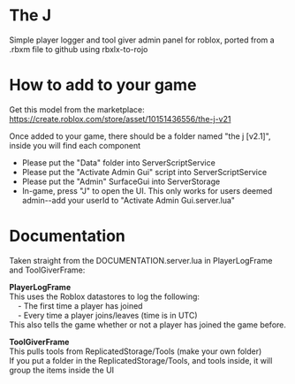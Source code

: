 # The J
Simple player logger and tool giver admin panel for roblox, ported from a .rbxm file to github using rbxlx-to-rojo

# How to add to your game
Get this model from the marketplace: https://create.roblox.com/store/asset/10151436556/the-j-v21

Once added to your game, there should be a folder named "the j [v2.1]", inside you will find each component
- Please put the "Data" folder into ServerScriptService
- Please put the "Activate Admin Gui" script into ServerScriptService
- Please put the "Admin" SurfaceGui into ServerStorage
- In-game, press "J" to open the UI. This only works for users deemed admin--add your userId to "Activate Admin Gui.server.lua"

# Documentation
Taken straight from the DOCUMENTATION.server.lua in PlayerLogFrame and ToolGiverFrame:

<b>PlayerLogFrame</b> <br>
This uses the Roblox datastores to log the following: <br>
&nbsp;&nbsp;&nbsp;&nbsp;- The first time a player has joined <br>
&nbsp;&nbsp;&nbsp;&nbsp;- Every time a player joins/leaves (time is in UTC) <br>
This also tells the game whether or not a player has joined the game before.

<b>ToolGiverFrame</b> <br>
This pulls tools from ReplicatedStorage/Tools (make your own folder) <br>
If you put a folder in the ReplicatedStorage/Tools, and tools inside, it will group the items inside the UI